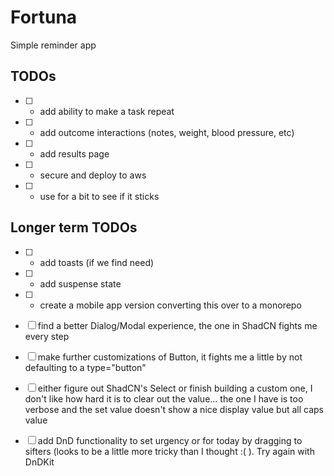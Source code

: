 # Fortuna

Simple reminder app

## TODOs

- [ ] - add ability to make a task repeat
- [ ] - add outcome interactions (notes, weight, blood pressure, etc)
- [ ] - add results page
- [ ] - secure and deploy to aws
- [ ] - use for a bit to see if it sticks

## Longer term TODOs

- [ ] - add toasts (if we find need)
- [ ] - add suspense state
- [ ] - create a mobile app version converting this over to a monorepo
- [ ] find a better Dialog/Modal experience, the one in ShadCN fights me every step
- [ ] make further customizations of Button, it fights me a little by not defaulting to a type="button"
- [ ] either figure out ShadCN's Select or finish building a custom one, I don't like how hard it is to clear out the value... the one I have is too verbose and the set value doesn't show a nice display value but all caps value
- [ ] add DnD functionality to set urgency or for today by dragging to sifters (looks to be a little more tricky than I thought :(  ). Try again with DnDKit
 
